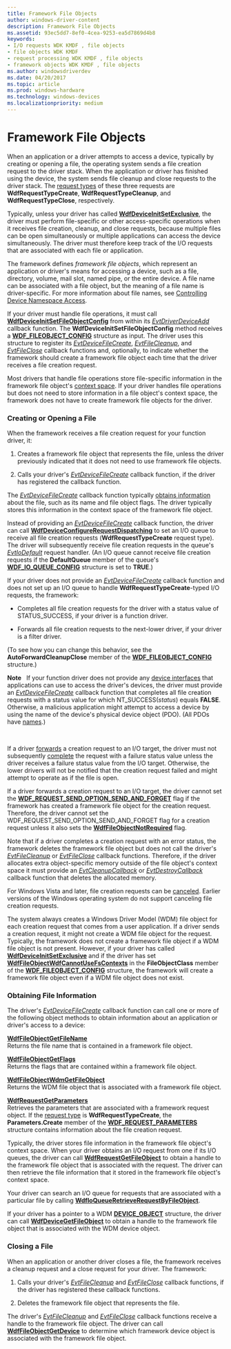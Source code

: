 ```yaml
---
title: Framework File Objects
author: windows-driver-content
description: Framework File Objects
ms.assetid: 93ec5dd7-8ef0-4cea-9253-ea5d7869d4b8
keywords:
- I/O requests WDK KMDF , file objects
- file objects WDK KMDF
- request processing WDK KMDF , file objects
- framework objects WDK KMDF , file objects
ms.author: windowsdriverdev
ms.date: 04/20/2017
ms.topic: article
ms.prod: windows-hardware
ms.technology: windows-devices
ms.localizationpriority: medium
---
```


# Framework File Objects





When an application or a driver attempts to access a device, typically by creating or opening a file, the operating system sends a file creation request to the driver stack. When the application or driver has finished using the device, the system sends file cleanup and close requests to the driver stack. The [request types](https://msdn.microsoft.com/library/windows/hardware/ff552503) of these three requests are **WdfRequestTypeCreate**, **WdfRequestTypeCleanup**, and **WdfRequestTypeClose**, respectively.

Typically, unless your driver has called [**WdfDeviceInitSetExclusive**](https://msdn.microsoft.com/library/windows/hardware/ff546097), the driver must perform file-specific or other access-specific operations when it receives file creation, cleanup, and close requests, because multiple files can be open simultaneously or multiple applications can access the device simultaneously. The driver must therefore keep track of the I/O requests that are associated with each file or application.

The framework defines *framework file objects*, which represent an application or driver's means for accessing a device, such as a file, directory, volume, mail slot, named pipe, or the entire device. A file name can be associated with a file object, but the meaning of a file name is driver-specific. For more information about file names, see [Controlling Device Namespace Access](https://msdn.microsoft.com/library/windows/hardware/ff542068).

If your driver must handle file operations, it must call [**WdfDeviceInitSetFileObjectConfig**](https://msdn.microsoft.com/library/windows/hardware/ff546107) from within its [*EvtDriverDeviceAdd*](https://msdn.microsoft.com/library/windows/hardware/ff541693) callback function. The **WdfDeviceInitSetFileObjectConfig** method receives a [**WDF\_FILEOBJECT\_CONFIG**](https://msdn.microsoft.com/library/windows/hardware/ff551319) structure as input. The driver uses this structure to register its [*EvtDeviceFileCreate*](https://msdn.microsoft.com/library/windows/hardware/ff540868), [*EvtFileCleanup*](https://msdn.microsoft.com/library/windows/hardware/ff541700), and [*EvtFileClose*](https://msdn.microsoft.com/library/windows/hardware/ff541702) callback functions and, optionally, to indicate whether the framework should create a framework file object each time that the driver receives a file creation request.

Most drivers that handle file operations store file-specific information in the framework file object's [context space](framework-object-context-space.md). If your driver handles file operations but does not need to store information in a file object's context space, the framework does not have to create framework file objects for the driver.

### Creating or Opening a File

When the framework receives a file creation request for your function driver, it:

1.  Creates a framework file object that represents the file, unless the driver previously indicated that it does not need to use framework file objects.

2.  Calls your driver's [*EvtDeviceFileCreate*](https://msdn.microsoft.com/library/windows/hardware/ff540868) callback function, if the driver has registered the callback function.

The [*EvtDeviceFileCreate*](https://msdn.microsoft.com/library/windows/hardware/ff540868) callback function typically [obtains information](#obtaining-file-information) about the file, such as its name and file object flags. The driver typically stores this information in the context space of the framework file object.

Instead of providing an [*EvtDeviceFileCreate*](https://msdn.microsoft.com/library/windows/hardware/ff540868) callback function, the driver can call [**WdfDeviceConfigureRequestDispatching**](https://msdn.microsoft.com/library/windows/hardware/ff545920) to set an I/O queue to receive all file creation requests (**WdfRequestTypeCreate** request type). The driver will subsequently receive file creation requests in the queue's [*EvtIoDefault*](https://msdn.microsoft.com/library/windows/hardware/ff541757) request handler. (An I/O queue cannot receive file creation requests if the **DefaultQueue** member of the queue's [**WDF\_IO\_QUEUE\_CONFIG**](https://msdn.microsoft.com/library/windows/hardware/ff552359) structure is set to **TRUE**.)

If your driver does not provide an [*EvtDeviceFileCreate*](https://msdn.microsoft.com/library/windows/hardware/ff540868) callback function and does not set up an I/O queue to handle **WdfRequestTypeCreate**-typed I/O requests, the framework:

-   Completes all file creation requests for the driver with a status value of STATUS\_SUCCESS, if your driver is a function driver.

-   Forwards all file creation requests to the next-lower driver, if your driver is a filter driver.

(To see how you can change this behavior, see the **AutoForwardCleanupClose** member of the [**WDF\_FILEOBJECT\_CONFIG**](https://msdn.microsoft.com/library/windows/hardware/ff551319) structure.)

**Note**   If your function driver does not provide any [device interfaces](using-device-interfaces.md) that applications can use to access the driver's devices, the driver must provide an [*EvtDeviceFileCreate*](https://msdn.microsoft.com/library/windows/hardware/ff540868) callback function that completes all file creation requests with a status value for which NT\_SUCCESS(*status*) equals **FALSE**. Otherwise, a malicious application might attempt to access a device by using the name of the device's physical device object (PDO). (All PDOs have [names](controlling-device-access-in-kmdf-drivers.md#naming-device-objects-only-when-necessary).)

 

If a driver [forwards](forwarding-i-o-requests.md) a creation request to an I/O target, the driver must not subsequently [complete](completing-i-o-requests.md) the request with a failure status value unless the driver receives a failure status value from the I/O target. Otherwise, the lower drivers will not be notified that the creation request failed and might attempt to operate as if the file is open.

If a driver forwards a creation request to an I/O target, the driver cannot set the [**WDF\_REQUEST\_SEND\_OPTION\_SEND\_AND\_FORGET**](https://msdn.microsoft.com/library/windows/hardware/ff552493) flag if the framework has created a framework file object for the creation request. Therefore, the driver cannot set the WDF\_REQUEST\_SEND\_OPTION\_SEND\_AND\_FORGET flag for a creation request unless it also sets the [**WdfFileObjectNotRequired**](https://msdn.microsoft.com/library/windows/hardware/ff551315) flag.

Note that if a driver completes a creation request with an error status, the framework deletes the framework file object but does not call the driver's [*EvtFileCleanup*](https://msdn.microsoft.com/library/windows/hardware/ff541700) or [*EvtFileClose*](https://msdn.microsoft.com/library/windows/hardware/ff541702) callback functions. Therefore, if the driver allocates extra object-specific memory outside of the file object's context space it must provide an [*EvtCleanupCallback*](https://msdn.microsoft.com/library/windows/hardware/ff540840) or [*EvtDestroyCallback*](https://msdn.microsoft.com/library/windows/hardware/ff540841) callback function that deletes the allocated memory.

For Windows Vista and later, file creation requests can be [canceled](canceling-i-o-requests.md). Earlier versions of the Windows operating system do not support canceling file creation requests.

The system always creates a Windows Driver Model (WDM) file object for each creation request that comes from a user application. If a driver sends a creation request, it might not create a WDM file object for the request. Typically, the framework does not create a framework file object if a WDM file object is not present. However, if your driver has called [**WdfDeviceInitSetExclusive**](https://msdn.microsoft.com/library/windows/hardware/ff546097) and if the driver has set [**WdfFileObjectWdfCannotUseFsContexts**](https://msdn.microsoft.com/library/windows/hardware/ff551315) in the **FileObjectClass** member of the [**WDF\_FILEOBJECT\_CONFIG**](https://msdn.microsoft.com/library/windows/hardware/ff551319) structure, the framework will create a framework file object even if a WDM file object does not exist.

### <a href="" id="obtaining-file-information"></a> Obtaining File Information

The driver's [*EvtDeviceFileCreate*](https://msdn.microsoft.com/library/windows/hardware/ff540868) callback function can call one or more of the following object methods to obtain information about an application or driver's access to a device:

<a href="" id="---------wdffileobjectgetfilename--------"></a>[**WdfFileObjectGetFileName**](https://msdn.microsoft.com/library/windows/hardware/ff547310)  
Returns the file name that is contained in a framework file object.

<a href="" id="---------wdffileobjectgetflags--------"></a>[**WdfFileObjectGetFlags**](https://msdn.microsoft.com/library/windows/hardware/ff547316)  
Returns the flags that are contained within a framework file object.

<a href="" id="---------wdffileobjectwdmgetfileobject--------"></a>[**WdfFileObjectWdmGetFileObject**](https://msdn.microsoft.com/library/windows/hardware/ff547324)  
Returns the WDM file object that is associated with a framework file object.

<a href="" id="---------wdfrequestgetparameters--------"></a>[**WdfRequestGetParameters**](https://msdn.microsoft.com/library/windows/hardware/ff549969)  
Retrieves the parameters that are associated with a framework request object. If the [request type](https://msdn.microsoft.com/library/windows/hardware/ff552503) is **WdfRequestTypeCreate**, the **Parameters.Create** member of the [**WDF\_REQUEST\_PARAMETERS**](https://msdn.microsoft.com/library/windows/hardware/ff552472) structure contains information about the file creation request.

Typically, the driver stores file information in the framework file object's context space. When your driver obtains an I/O request from one if its I/O queues, the driver can call [**WdfRequestGetFileObject**](https://msdn.microsoft.com/library/windows/hardware/ff549963) to obtain a handle to the framework file object that is associated with the request. The driver can then retrieve the file information that it stored in the framework file object's context space.

Your driver can search an I/O queue for requests that are associated with a particular file by calling [**WdfIoQueueRetrieveRequestByFileObject**](https://msdn.microsoft.com/library/windows/hardware/ff548470).

If your driver has a pointer to a WDM [**DEVICE\_OBJECT**](https://msdn.microsoft.com/library/windows/hardware/ff543147) structure, the driver can call [**WdfDeviceGetFileObject**](https://msdn.microsoft.com/library/windows/hardware/ff546007) to obtain a handle to the framework file object that is associated with the WDM device object.

### Closing a File

When an application or another driver closes a file, the framework receives a cleanup request and a close request for your driver. The framework:

1.  Calls your driver's [*EvtFileCleanup*](https://msdn.microsoft.com/library/windows/hardware/ff541700) and [*EvtFileClose*](https://msdn.microsoft.com/library/windows/hardware/ff541702) callback functions, if the driver has registered these callback functions.

2.  Deletes the framework file object that represents the file.

The driver's [*EvtFileCleanup*](https://msdn.microsoft.com/library/windows/hardware/ff541700) and [*EvtFileClose*](https://msdn.microsoft.com/library/windows/hardware/ff541702) callback functions receive a handle to the framework file object. The driver can call [**WdfFileObjectGetDevice**](https://msdn.microsoft.com/library/windows/hardware/ff547302) to determine which framework device object is associated with the framework file object.

 

 





